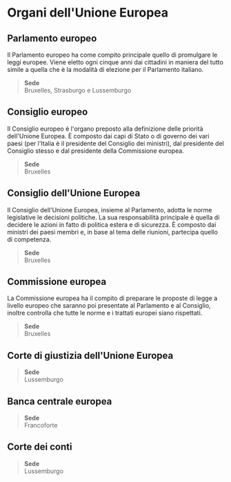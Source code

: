 # Organi dell'Unione Europea

## Parlamento europeo

Il Parlamento europeo ha come compito principale quello di promulgare le leggi
europee. Viene eletto ogni cinque anni dai cittadini in maniera del tutto simile
a quella che è la modalità di elezione per il Parlamento italiano.

> **Sede**\
> Bruxelles, Strasburgo e Lussemburgo

## Consiglio europeo

Il Consiglio europeo è l'organo preposto alla definizione delle priorità
dell'Unione Europea. È composto dai capi di Stato o di governo dei vari paesi
(per l'Italia è il presidente del Consiglio dei ministri), dal presidente del
Consiglio stesso e dal presidente della Commissione europea.

> **Sede**\
> Bruxelles

## Consiglio dell'Unione Europea

Il Consiglio dell'Unione Europea, insieme al Parlamento, adotta le norme
legislative le decisioni politiche. La sua responsabilità principale è quella di
decidere le azioni in fatto di politica estera e di sicurezza. È composto dai
ministri dei paesi membri e, in base al tema delle riunioni, partecipa quello di
competenza.

> **Sede**\
> Bruxelles

## Commissione europea

La Commissione europea ha il compito di preparare le proposte di legge a livello
europeo che saranno poi presentate al Parlamento e al Consiglio, inoltre
controlla che tutte le norme e i trattati europei siano rispettati.

> **Sede**\
> Bruxelles

## Corte di giustizia dell'Unione Europea

> **Sede**\
> Lussemburgo

## Banca centrale europea

> **Sede**\
> Francoforte

## Corte dei conti

> **Sede**\
> Lussemburgo
